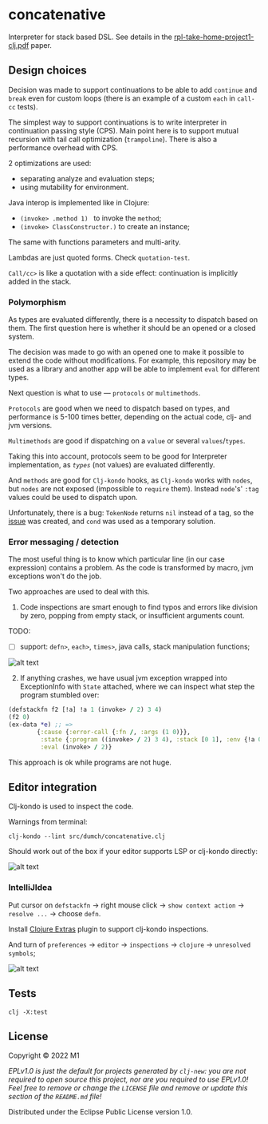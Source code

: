 # concatenative

Interpreter for stack based DSL. See details in the [rpl-take-home-project1-clj.pdf][docs-paper]
paper.

[docs-paper]: https://github.com/Liverm0r/concatenative/blob/main/docs/rpl-take-home-project1-clj.pdf

## Design choices

Decision was made to support continuations to be able to add `continue` and `break`
even for custom loops (there is an example of a custom `each` in `call-cc` tests). 

The simplest way to support continuations is to write interpreter in
continuation passing style (CPS). Main point here is to support mutual recursion
with tail call optimization (`trampoline`). There is also a performance overhead
with CPS.

2 optimizations are used:

- separating analyze and evaluation steps;
- using mutability for environment.

Java interop is implemented like in Clojure:

- `(invoke> .method 1) ` to invoke the `method`;
- `(invoke> ClassConstructor.)` to create an instance;

The same with functions parameters and multi-arity. 

Lambdas are just quoted forms. Check `quotation-test`.

`Call/cc>` is like a quotation with a side effect: continuation is implicitly
added in the stack.

### Polymorphism

As types are evaluated differently, there is a necessity to dispatch based on
them. The first question here is whether it should be an opened or a closed system. 

The decision was made to go with an opened one to make it possible to extend
the code without modifications. For example, this repository may be used as a
library and another app will be able to implement `eval` for different types.

Next question is what to use — `protocols` or `multimethods`.

`Protocols` are good when we need to dispatch based on types, and performance is
5-100 times better, depending on the actual code, clj- and jvm versions.

`Multimethods` are good if dispatching on a `value` or several `values`/`types`. 

Taking this into account, protocols seem to be good for Interpreter
implementation, as *`types`* (not values) are evaluated differently.

And `methods` are good for `Clj-kondo` hooks, as `Clj-kondo` works with `nodes`,
but `nodes` are not exposed (impossible to `require` them). Instead `node`'s'
`:tag` values could be used to dispatch upon.

Unfortunately, there is a bug: `TokenNode` returns `nil` instead of a tag, so
the [issue][issue] was created, and `cond` was used as a temporary solution.

[issue]: https://github.com/clj-kondo/clj-kondo/issues/1768

### Error messaging / detection

The most useful thing is to know which particular line (in our case expression)
contains a problem. As the code is transformed by macro, jvm exceptions won't do
the job.

Two approaches are used to deal with this. 

1. Code inspections are smart enough to find typos and errors like division by
zero, popping from empty stack, or insufficient arguments count. 

TODO: 

- [ ] support: `defn>`, `each>`, `times>`, java calls, stack manipulation
functions;

<img src="https://github.com/Liverm0r/concatenative/blob/main/docs/inspections.png" alt="alt text">

2. If anything crashes, we have usual jvm exception wrapped into ExceptionInfo
with `State` attached, where we can inspect what step the program stumbled over:

```clojure
(defstackfn f2 [!a] !a 1 (invoke> / 2) 3 4)
(f2 0)
(ex-data *e) ;; => 
        {:cause {:error-call {:fn /, :args (1 0)}},
         :state {:program ((invoke> / 2) 3 4), :stack [0 1], :env {!a 0}},
         :eval (invoke> / 2)}
```

This approach is ok while programs are not huge.

## Editor integration

Clj-kondo is used to inspect the code.

Warnings from terminal:

    clj-kondo --lint src/dumch/concatenative.clj

Should work out of the box if your editor supports LSP or clj-kondo directly:

<img src="https://github.com/Liverm0r/concatenative/blob/main/docs/lsp_inspections.gif" alt="alt text">

### IntelliJIdea

Put cursor on `defstackfn` -> right mouse click -> `show context action` -> `resolve ...` -> choose `defn`. 

Install [Clojure Extras][1] plugin to support clj-kondo inspections.

And turn of `preferences` -> `editor` -> `inspections` -> `clojure` -> `unresolved symbols`;

<img src="https://github.com/Liverm0r/concatenative/blob/main/docs/idea_inspections.gif" alt="alt text">

[1]: https://plugins.jetbrains.com/plugin/18108-clojure-extras

## Tests

    clj -X:test

## License

Copyright © 2022 M1

_EPLv1.0 is just the default for projects generated by `clj-new`: you are not_
_required to open source this project, nor are you required to use EPLv1.0!_
_Feel free to remove or change the `LICENSE` file and remove or update this_
_section of the `README.md` file!_

Distributed under the Eclipse Public License version 1.0.
